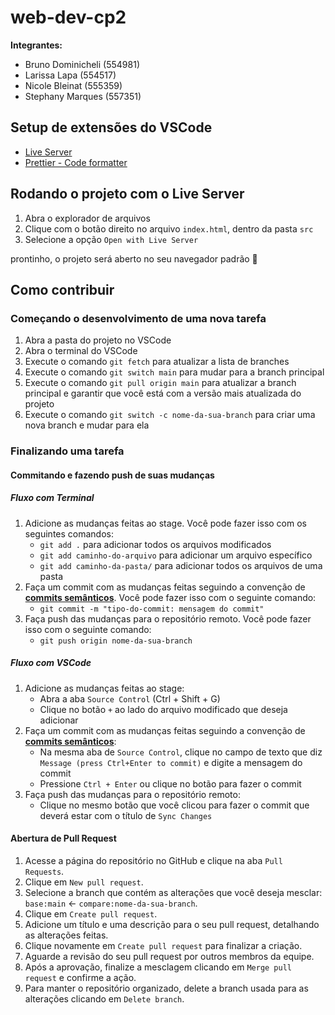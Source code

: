 # web-dev-cp2

**Integrantes:**

- Bruno Dominicheli (554981)
- Larissa Lapa (554517)
- Nicole Bleinat (555359)
- Stephany Marques (557351)

## Setup de extensões do VSCode

- [Live Server](https://marketplace.visualstudio.com/items?itemName=ritwickdey.LiveServer)
- [Prettier - Code formatter](https://marketplace.visualstudio.com/items?itemName=esbenp.prettier-vscode)

## Rodando o projeto com o Live Server

1. Abra o explorador de arquivos
2. Clique com o botão direito no arquivo `index.html`, dentro da pasta `src`
3. Selecione a opção `Open with Live Server`

prontinho, o projeto será aberto no seu navegador padrão :tada:

## Como contribuir

### Começando o desenvolvimento de uma nova tarefa

1. Abra a pasta do projeto no VSCode
2. Abra o terminal do VSCode
3. Execute o comando `git fetch` para atualizar a lista de branches
4. Execute o comando `git switch main` para mudar para a branch principal
5. Execute o comando `git pull origin main` para atualizar a branch principal e garantir que você está com a versão mais atualizada do projeto
6. Execute o comando `git switch -c nome-da-sua-branch` para criar uma nova branch e mudar para ela

### Finalizando uma tarefa

#### Commitando e fazendo push de suas mudanças

##### Fluxo com Terminal

1. Adicione as mudanças feitas ao stage. Você pode fazer isso com os seguintes comandos:
    - `git add .` para adicionar todos os arquivos modificados
    - `git add caminho-do-arquivo` para adicionar um arquivo específico
    - `git add caminho-da-pasta/` para adicionar todos os arquivos de uma pasta
2. Faça um commit com as mudanças feitas seguindo a convenção de **[commits semânticos](https://github.com/iuricode/padroes-de-commits)**. Você pode fazer isso com o seguinte comando:
    - `git commit -m "tipo-do-commit: mensagem do commit"`
3. Faça push das mudanças para o repositório remoto. Você pode fazer isso com o seguinte comando:
    - `git push origin nome-da-sua-branch`

##### Fluxo com VSCode

1. Adicione as mudanças feitas ao stage:
    - Abra a aba `Source Control` (Ctrl + Shift + G)
    - Clique no botão `+` ao lado do arquivo modificado que deseja adicionar
2. Faça um commit com as mudanças feitas seguindo a convenção de **[commits semânticos](https://github.com/iuricode/padroes-de-commits)**:
    - Na mesma aba de `Source Control`, clique no campo de texto que diz `Message (press Ctrl+Enter to commit)` e digite a mensagem do commit
    - Pressione `Ctrl + Enter` ou clique no botão para fazer o commit
3. Faça push das mudanças para o repositório remoto:
     - Clique no mesmo botão que você clicou para fazer o commit que deverá estar com o título de `Sync Changes`

#### Abertura de Pull Request

1. Acesse a página do repositório no GitHub e clique na aba `Pull Requests`.
2. Clique em `New pull request`.
3. Selecione a branch que contém as alterações que você deseja mesclar: `base:main` <- `compare:nome-da-sua-branch`.
4. Clique em `Create pull request`.
5. Adicione um título e uma descrição para o seu pull request, detalhando as alterações feitas.
6. Clique novamente em `Create pull request` para finalizar a criação.
7. Aguarde a revisão do seu pull request por outros membros da equipe.
8. Após a aprovação, finalize a mesclagem clicando em `Merge pull request` e confirme a ação.
9. Para manter o repositório organizado, delete a branch usada para as alterações clicando em `Delete branch`.
